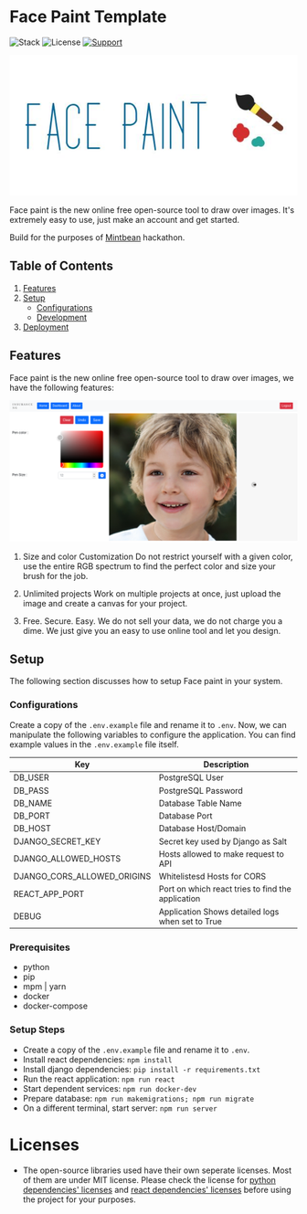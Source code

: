 # Face Paint Template

![Stack](https://img.shields.io/static/v1?label=stack&message=django-react&color=green)
![License](https://img.shields.io/github/license/atb00ker/face-paint)
[![Support](https://img.shields.io/badge/support-mail-orange)](mailto:ajay39in@gmail.com)

<img src="./docs/complete-logo-docs.jpg" alt="Logo" />

Face paint is the new online free open-source tool to draw over images.
It's extremely easy to use, just make an account and get started.

Build for the purposes of [Mintbean](mintbean.io) hackathon.

## Table of Contents

1.  [Features](#features)
2.  [Setup](#setup)
    -   [Configurations](#configurations)
    -   [Development](#development)
3.  [Deployment](#deployment)

## Features

Face paint is the new online free open-source tool to draw over images, we have the following features:

<img src="./docs/editor-page.png" alt="Logo" />

1. Size and color Customization
Do not restrict yourself with a given color, use the entire RGB spectrum to find the perfect color and size your brush for the job.

2. Unlimited projects
Work on multiple projects at once, just upload the image and create a canvas for your project.

3. Free. Secure. Easy.
We do not sell your data, we do not charge you a dime. We just give you an easy to use online tool and let you design.


## Setup

The following section discusses how to setup Face paint in your system.

### Configurations

Create a copy of the `.env.example` file and rename it to `.env`. Now, we can manipulate the following variables to configure the application. You can find example values in the `.env.example` file itself.

| Key                          | Description                                                              |
| ---------------------------- | ------------------------------------------------------------------------ |
| DB_USER                      | PostgreSQL User                                                          |
| DB_PASS                      | PostgreSQL Password                                                      |
| DB_NAME                      | Database Table Name                                                      |
| DB_PORT                      | Database Port                                                            |
| DB_HOST                      | Database Host/Domain                                                     |
| DJANGO_SECRET_KEY            | Secret key used by Django as Salt                                        |
| DJANGO_ALLOWED_HOSTS         | Hosts allowed to make request to API                                     |
| DJANGO_CORS_ALLOWED_ORIGINS  | Whitelistesd Hosts for CORS                                              |
| REACT_APP_PORT               | Port on which react tries to find the application                        |
| DEBUG                        | Application Shows detailed logs when set to True                         |


### Prerequisites

- python
- pip
- mpm | yarn
- docker
- docker-compose

### Setup Steps

- Create a copy of the `.env.example` file and rename it to `.env`.
- Install react dependencies: `npm install`
- Install django dependencies: `pip install -r requirements.txt`
- Run the react application: `npm run react`
- Start dependent services: `npm run docker-dev`
- Prepare database: `npm run makemigrations; npm run migrate`
- On a different terminal, start server: `npm run server`

# Licenses

- The open-source libraries used have their own seperate licenses. Most of them are under MIT license. Please check the license for [python dependencies' licenses](./requirements.txt) and [react dependencies' licenses](./package.json) before using the project for your purposes.
